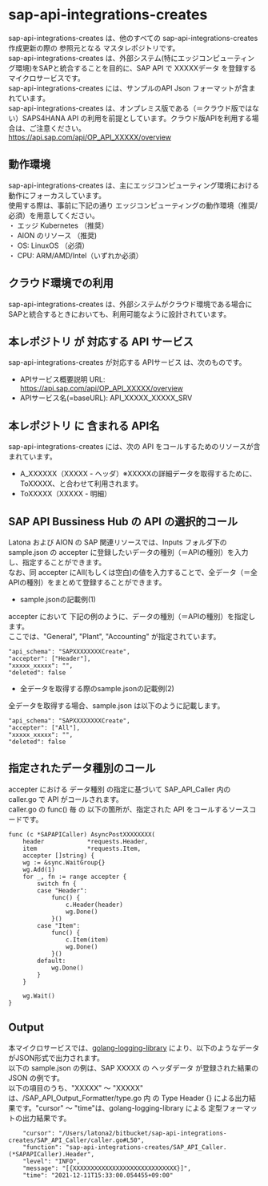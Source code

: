 # sap-api-integrations-creates  
sap-api-integrations-creates は、他のすべての sap-api-integrations-creates 作成更新の際の 参照元となる マスタレポジトリです。  
sap-api-integrations-creates は、外部システム(特にエッジコンピューティング環境)をSAPと統合することを目的に、SAP API で XXXXXデータ を登録するマイクロサービスです。  
sap-api-integrations-creates には、サンプルのAPI Json フォーマットが含まれています。  
sap-api-integrations-creates は、オンプレミス版である（＝クラウド版ではない）SAPS4HANA API の利用を前提としています。クラウド版APIを利用する場合は、ご注意ください。  
https://api.sap.com/api/OP_API_XXXXX/overview  

## 動作環境  
sap-api-integrations-creates は、主にエッジコンピューティング環境における動作にフォーカスしています。  
使用する際は、事前に下記の通り エッジコンピューティングの動作環境（推奨/必須）を用意してください。  
・ エッジ Kubernetes （推奨）   
・ AION のリソース （推奨)   
・ OS: LinuxOS （必須）   
・ CPU: ARM/AMD/Intel（いずれか必須）  

## クラウド環境での利用
sap-api-integrations-creates は、外部システムがクラウド環境である場合にSAPと統合するときにおいても、利用可能なように設計されています。


## 本レポジトリ が 対応する API サービス
sap-api-integrations-creates が対応する APIサービス は、次のものです。

* APIサービス概要説明 URL: https://api.sap.com/api/OP_API_XXXXX/overview  
* APIサービス名(=baseURL): API_XXXXX_XXXXX_SRV

## 本レポジトリ に 含まれる API名
sap-api-integrations-creates には、次の API をコールするためのリソースが含まれています。  

* A_XXXXXX（XXXXX - ヘッダ）※XXXXXの詳細データを取得するために、ToXXXXX、と合わせて利用されます。
* ToXXXXX（XXXXX - 明細）

## SAP API Bussiness Hub の API の選択的コール

Latona および AION の SAP 関連リソースでは、Inputs フォルダ下の sample.json の accepter に登録したいデータの種別（＝APIの種別）を入力し、指定することができます。  
なお、同 accepter にAll(もしくは空白)の値を入力することで、全データ（＝全APIの種別）をまとめて登録することができます。  

* sample.jsonの記載例(1)  

accepter において 下記の例のように、データの種別（＝APIの種別）を指定します。  
ここでは、"General", "Plant", "Accounting" が指定されています。    
  
```
"api_schema": "SAPXXXXXXXXCreate",
"accepter": ["Header"],
"xxxxx_xxxxx": "",
"deleted": false
```
  
* 全データを取得する際のsample.jsonの記載例(2)  

全データを取得する場合、sample.json は以下のように記載します。  

```
"api_schema": "SAPXXXXXXXXCreate",
"accepter": ["All"],
"xxxxx_xxxxx": "",
"deleted": false
```
## 指定されたデータ種別のコール

accepter における データ種別 の指定に基づいて SAP_API_Caller 内の caller.go で API がコールされます。  
caller.go の func() 毎 の 以下の箇所が、指定された API をコールするソースコードです。  

```
func (c *SAPAPICaller) AsyncPostXXXXXXXX(
	header            *requests.Header,
	item              *requests.Item,
	accepter []string) {
	wg := &sync.WaitGroup{}
	wg.Add(1)
	for _, fn := range accepter {
		switch fn {
		case "Header":
			func() {
				c.Header(header)
				wg.Done()
			}()
		case "Item":
			func() {
				c.Item(item)
				wg.Done()
			}()
		default:
			wg.Done()
		}
	}

	wg.Wait()
}
```

## Output  
本マイクロサービスでは、[golang-logging-library](https://github.com/latonaio/golang-logging-library) により、以下のようなデータがJSON形式で出力されます。  
以下の sample.json の例は、SAP XXXXX の ヘッダデータ が登録された結果の JSON の例です。  
以下の項目のうち、"XXXXX" ～ "XXXXX" は、/SAP_API_Output_Formatter/type.go 内 の Type Header {} による出力結果です。"cursor" ～ "time"は、golang-logging-library による 定型フォーマットの出力結果です。  

```
	"cursor": "/Users/latona2/bitbucket/sap-api-integrations-creates/SAP_API_Caller/caller.go#L50",
	"function": "sap-api-integrations-creates/SAP_API_Caller.(*SAPAPICaller).Header",
	"level": "INFO",
	"message": "[{XXXXXXXXXXXXXXXXXXXXXXXXXXXXX}]",
	"time": "2021-12-11T15:33:00.054455+09:00"
```
